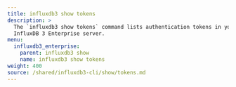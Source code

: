 ```yaml
---
title: influxdb3 show tokens 
description: >
  The `influxdb3 show tokens` command lists authentication tokens in your
  InfluxDB 3 Enterprise server.
menu:
  influxdb3_enterprise:
    parent: influxdb3 show
    name: influxdb3 show tokens 
weight: 400
source: /shared/influxdb3-cli/show/tokens.md
---
```


<!--The content of this file is at 
// SOURCE content/shared/influxdb3-cli/show/tokens.md
-->

